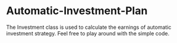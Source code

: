 # Automatic-Investment-Plan
The Investment class is used to calculate the earnings of automatic investment strategy. Feel free to play around with the simple code.
